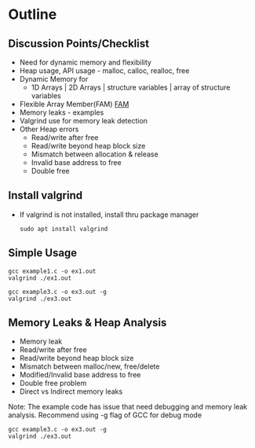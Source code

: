# Outline

## Discussion Points/Checklist
* Need for dynamic memory and flexibility
* Heap usage, API usage - malloc, calloc, realloc, free
* Dynamic Memory for 
  * 1D Arrays | 2D Arrays |  structure variables | array of structure variables
* Flexible Array Member(FAM) [FAM](https://en.wikipedia.org/wiki/Flexible_array_member)
* Memory leaks - examples 
* Valgrind use for memory leak detection
* Other Heap errors
  * Read/write after free
  * Read/write beyond heap block size
  * Mismatch between allocation & release
  * Invalid base address to free
  * Double free

## Install valgrind
* If valgrind is not installed, install thru package manager
  ```
  sudo apt install valgrind
  ```

## Simple Usage
  ```
  gcc example1.c -o ex1.out
  valgrind ./ex1.out

  gcc example3.c -o ex3.out -g
  valgrind ./ex3.out
  ```

## Memory Leaks & Heap Analysis
* Memory leak
* Read/write after free
* Read/write beyond heap block size
* Mismatch between malloc/new, free/delete
* Modified/Invalid base address to free
* Double free problem
* Direct vs Indirect memory leaks

Note: The example code has issue that need debugging and memory leak analysis. Recommend using -g flag of GCC for debug mode 
 ```
 gcc example3.c -o ex3.out -g
 valgrind ./ex3.out
 ```
